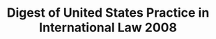 ---
layout: wrapper_text
category: datasets

# Basic
identifier: "100,695"
title: "Digest of United States Practice in International Law 2008"
describedBy: "http://www.state.gov/documents/organization/138513.pdf"
description: "The Office of the Legal Adviser publishes the annual Digest of United States Practice in International Law to provide the public with a historical record of the views and practice of the Government of the United States in public and private international law. The 2008 volume covers significant legal developments that occurred during 2008. In his introduction to the volume, Legal Adviser Harold Hongju Koh stated in part: \"This volume provides a historical record of developments occurring during the period when my predecessor, John B. Bellinger, III, served as Legal Adviser. . . . \"Significant legal developments occurred throughout 2008, including ones relating to international terrorism and piracy, conflict resolution, nonproliferation of nuclear weapons, and international human rights and humanitarian law. For example, the UN Security Council, with U.S. leadership, adopted resolutions authorizing the use of force to repress piracy off the Somali coast, a resolution maintaining and strengthening the Somali arms embargo, and a resolution reauthorizing the African Union peacekeeping mission to Somalia. The United States concluded a strategic framework agreement and a status of forces agreement with Iraq, an agreement for nuclear cooperation with India, and a comprehensive claims settlement agreement with Libya. In the area of human rights, the United States made its first appearance before the Committee on the Rights of the Child, which met to consider the initial U.S. reports on U.S. implementation of the two optional protocols to the Convention on the Rights of the Child . . . . \"In 2008, by negotiating and concluding treaties, pursuing other diplomatic initiatives, and participating in arbitration and litigation, the United States also remained actively engaged in the development of international law. . . .\""
programCode:
  - "014:003"
bureauCode:
  - "014:00"

# Dates
modified: "2010-01-01"

# POC
poc:
  type: "vcard:Contact"
  fn: "Guymon, CarrieLyn"
  hasEmail: "mailto:GuymonCD@state.gov"

# Publisher
publisher:
  type: "org:Organization"
  name: "U.S. Department of State"

# Spatiotemporal
spatial: "US"
temporal: "2008-01-01T00:00:01Z/2008-12-31T23:59:59Z"

# Distribution
distribution:
  - type: "dcat:Distribution"
    downloadURL: "http://www.state.gov/documents/organization/138513.pdf"
    mediaType: "application/pdf"
  - type: "dcat:Distribution"
    accessURL: "http://www.state.gov/documents/organization/138513.pdf"
    format: "PDF"

# Keywords
keyword:
  - "-"
---